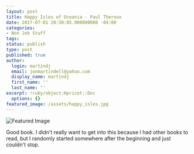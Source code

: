 ```yaml
---
layout: post
title: Happy Isles of Oceania - Paul Theroux
date: 2017-07-01 20:50:05.000000000 -04:00
categories:
- Non Job Stuff
tags:
status: publish
type: post
published: true
author:
  login: martindj
  email: jonmartindell@yahoo.com
  display_name: martindj
  first_name: ''
  last_name: ''
excerpt: !ruby/object:Hpricot::Doc
  options: {}
featured_image: /assets/happy_isles.jpg
---
```

![Featured Image]({{page.featured_image}})

Good book. I didn't really want to get into this because I had other books to read, but I randomly started somewhere after the beginning and just couldn't stop. 
